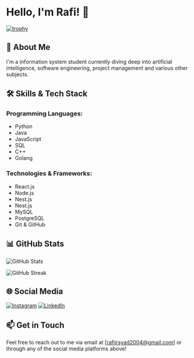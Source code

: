 # Hello, I'm Rafi! 👋

[![trophy](https://github-profile-trophy.vercel.app/?username=Rafiirsyads)](https://github.com/ryo-ma/github-profile-trophy)

## 🚀 About Me
I'm a information system student currently diving deep into artificial intelligence, software engineering, project management and various other subjects.

## 🛠️ Skills & Tech Stack

### Programming Languages:
- Python
- Java
- JavaScript
- SQL
- C++
- Golang

### Technologies & Frameworks:
- React.js
- Node.js
- Nest.js
- Nest.js
- MySQL
- PostgreSQL
- Git & GitHub

## 📊 GitHub Stats

![GitHub Stats](https://github-readme-stats.vercel.app/api?username=Rafiirsyads&show_icons=true&theme=radical)

![GitHub Streak](https://github-readme-streak-stats.herokuapp.com/?user=Rafiirsyads&theme=dark)

## 🌐 Social Media

[![Instagram](https://img.shields.io/badge/Instagram-E4405F?style=for-the-badge&logo=instagram&logoColor=white)](https://instagram.com/rafiirsyaads)
[![LinkedIn](https://img.shields.io/badge/LinkedIn-0A66C2?style=for-the-badge&logo=linkedin&logoColor=white)](https://linkedin.com/in/rafisaharso)

## 📫 Get in Touch

Feel free to reach out to me via email at [rafiirsyad2004@gmail.com] or through any of the social media platforms above!
